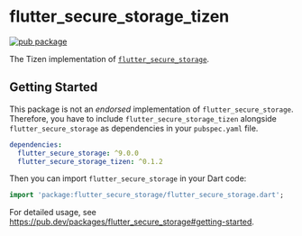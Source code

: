 # flutter_secure_storage_tizen

[![pub package](https://img.shields.io/pub/v/flutter_secure_storage_tizen.svg)](https://pub.dev/packages/flutter_secure_storage_tizen)

The Tizen implementation of [`flutter_secure_storage`](https://pub.dev/packages/flutter_secure_storage).

## Getting Started

This package is not an _endorsed_ implementation of `flutter_secure_storage`. Therefore, you have to include `flutter_secure_storage_tizen` alongside `flutter_secure_storage` as dependencies in your `pubspec.yaml` file.

```yaml
dependencies:
  flutter_secure_storage: ^9.0.0
  flutter_secure_storage_tizen: ^0.1.2
```

Then you can import `flutter_secure_storage` in your Dart code:

```dart
import 'package:flutter_secure_storage/flutter_secure_storage.dart';
```

For detailed usage, see https://pub.dev/packages/flutter_secure_storage#getting-started.

